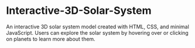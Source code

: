 # Interactive-3D-Solar-System
An interactive 3D solar system model created with HTML, CSS, and minimal JavaScript. Users can explore the solar system by hovering over or clicking on planets to learn more about them.
